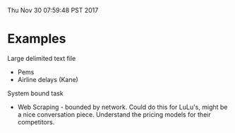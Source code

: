 Thu Nov 30 07:59:48 PST 2017

# Examples

Large delimited text file
- Pems
- Airline delays (Kane)

System bound task
- Web Scraping - bounded by network. Could do this for LuLu's, might be a
  nice conversation piece. Understand the pricing models for their
  competitors.
